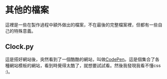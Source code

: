 # 其他的檔案
這裡是一些在製作過程中額外做出的檔案，不在最後的完整檔案裡，但都有一些自己的特殊意義。
## Clock.py
這是搭好網站後，突然看到了一個酷酷的網站，叫做[CodePen](https://codepen.io/trending)。這是個集合了各種網站模板的網站，看到時覺得太酷了，就想要試試看。然後我發現我看不懂css :)。
